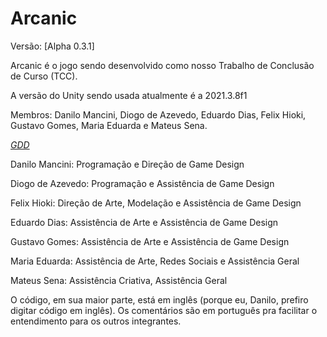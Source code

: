 # Arcanic

Versão: [Alpha 0.3.1]


Arcanic é o jogo sendo desenvolvido como nosso Trabalho de Conclusão de Curso (TCC).

A versão do Unity sendo usada atualmente é a 2021.3.8f1

Membros: Danilo Mancini, Diogo de Azevedo, Eduardo Dias, Felix Hioki, Gustavo Gomes, Maria Eduarda e Mateus Sena.

[*GDD*](https://docs.google.com/document/d/1ecWXxq0F2T6H8f7QlhAJWdVMxCd3cVlwd0Wg-ISU3Ng/edit?usp=sharing)


Danilo Mancini: Programação e Direção de Game Design

Diogo de Azevedo: Programação e Assistência de Game Design

Felix Hioki: Direção de Arte, Modelação e Assistência de Game Design

Eduardo Dias: Assistência de Arte e Assistência de Game Design

Gustavo Gomes: Assistência de Arte e Assistência de Game Design

Maria Eduarda: Assistência de Arte, Redes Sociais e Assistência Geral

Mateus Sena: Assistência Criativa, Assistência Geral


O código, em sua maior parte, está em inglês (porque eu, Danilo, prefiro digitar código em inglês). Os comentários são em português pra facilitar o entendimento para os outros integrantes.

